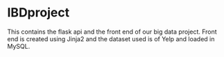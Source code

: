 # IBDproject
This contains the flask api and the front end of our big data project. Front end is created using Jinja2 and the dataset used is of Yelp and loaded in MySQL.
